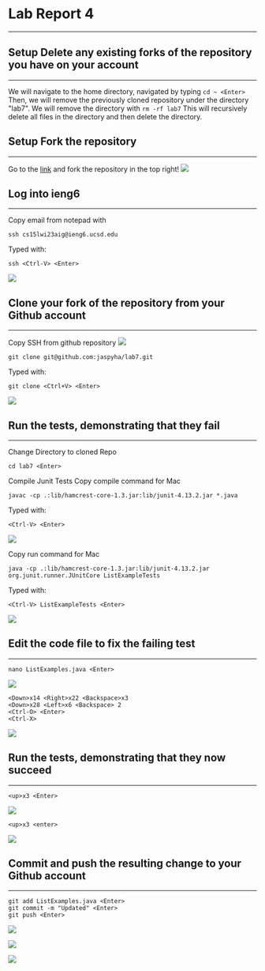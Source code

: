 # Lab Report 4
---
## Setup Delete any existing forks of the repository you have on your account
---
We will navigate to the home directory, navigated by typing ```cd ~ <Enter>``` 
Then, we will remove the previously cloned repository under the directory "lab7".
We will remove the directory with ```rm -rf lab7```
This will recursively delete all files in the directory and then delete the directory.

## Setup Fork the repository
---
Go to the [link](https://github.com/ucsd-cse15l-w23/lab7) and fork the repository in the top right!
![](https://cdn.discordapp.com/attachments/1078458930356834344/1079601047707857007/image.png)

## Log into ieng6
---
Copy email from notepad with <Ctrl-C>

```
ssh cs15lwi23aig@ieng6.ucsd.edu
```

Typed with:
```
ssh <Ctrl-V> <Enter>
```

![](https://cdn.discordapp.com/attachments/1078458930356834344/1078458946681045085/image.png)

## Clone your fork of the repository from your Github account
---
Copy SSH from github repository
![](https://cdn.discordapp.com/attachments/1078458930356834344/1078460078555938927/image.png)

```
git clone git@github.com:jaspyha/lab7.git
```
Typed with:
```
git clone <Ctrl+V> <Enter>
```
![](https://cdn.discordapp.com/attachments/1078458930356834344/1078460295430799390/image.png)

## Run the tests, demonstrating that they fail
---
Change Directory to cloned Repo
```
cd lab7 <Enter>
```

Compile Junit Tests
Copy compile command for Mac
```
javac -cp .:lib/hamcrest-core-1.3.jar:lib/junit-4.13.2.jar *.java
```
Typed with:
```
<Ctrl-V> <Enter>
```
![](https://cdn.discordapp.com/attachments/1078458930356834344/1078461919108804669/image.png)

Copy run command for Mac
```
java -cp .:lib/hamcrest-core-1.3.jar:lib/junit-4.13.2.jar org.junit.runner.JUnitCore ListExampleTests
```
Typed with:
```
<Ctrl-V> ListExampleTests <Enter>
```

![](https://cdn.discordapp.com/attachments/1078458930356834344/1078461851928645743/image.png)

## Edit the code file to fix the failing test
---
```
nano ListExamples.java <Enter>
```
![](https://cdn.discordapp.com/attachments/1078458930356834344/1078462458466926723/image.png)

```
<Down>x14 <Right>x22 <Backspace>x3
<Down>x28 <Left>x6 <Backspace> 2
<Ctrl-O> <Enter>
<Ctrl-X>
```

![](https://cdn.discordapp.com/attachments/1078458930356834344/1078463109334827039/image.png)

## Run the tests, demonstrating that they now succeed
---
```
<up>x3 <Enter>
```

![](https://cdn.discordapp.com/attachments/1078458930356834344/1078463576223776840/image.png)

```
<up>x3 <enter>
```
![](https://cdn.discordapp.com/attachments/1078458930356834344/1078463458766503976/image.png)


## Commit and push the resulting change to your Github account
---
```
git add ListExamples.java <Enter>
git commit -m "Updated" <Enter>
git push <Enter>
```

![](https://cdn.discordapp.com/attachments/1078458930356834344/1078471931994570873/image.png)
  
![](https://cdn.discordapp.com/attachments/1078458930356834344/1078472063951589386/image.png)
  
![](https://cdn.discordapp.com/attachments/1078458930356834344/1078472127465918504/image.png)
